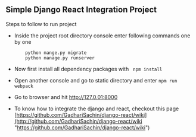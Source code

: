 ## Simple Django React Integration Project


Steps to follow to run project

- Inside the project root directory console enter following commands one by one
	```
		python mange.py migrate
		python manage.py runserver
	```
    
 - Now first install all dependency packages with 
 	` npm install`
    
 - Open another console and go to static directory and enter
 	`npm run webpack` 
    
 - Go to browser and hit http://127.0.01:8000
 
 - To know how to integrate the django and react, checkout this page [https://github.com/GadhariSachin/django-react/wiki](http://github.com/GadhariSachin/django-react/wiki "https://github.com/GadhariSachin/django-react/wiki")
